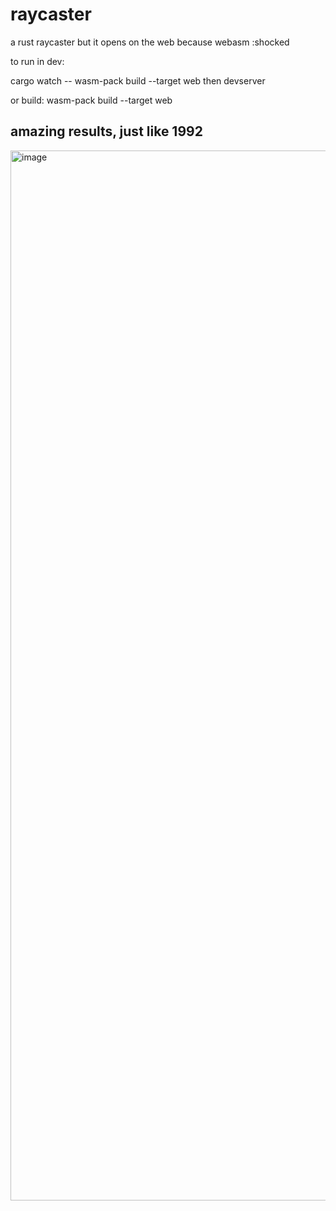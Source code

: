 # raycaster
a rust raycaster but it opens on the web because webasm :shocked

to run in dev:

cargo watch -- wasm-pack build --target web
then
devserver

or build: wasm-pack build --target web

## amazing results, just like 1992
<img width="1680" alt="image" src="https://github.com/Adam-Alani/raycaster/assets/71665039/ac321122-0a8b-4b5a-91ee-4d255b5ac4fe">
